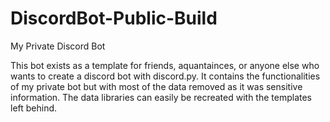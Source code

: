 # DiscordBot-Public-Build
My Private Discord Bot

This bot exists as a template for friends, aquantainces, or anyone else who wants to create a discord bot with discord.py.
It contains the functionalities of my private bot but with most of the data removed as it was sensitive information.
The data libraries can easily be recreated with the templates left behind.
